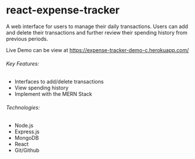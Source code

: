 # react-expense-tracker

A web interface for users to manage their daily transactions. Users can add and delete their transactions and further review their spending history from previous periods.

Live Demo can be view at https://expense-tracker-demo-c.herokuapp.com/

###### Key Features:

- Interfaces to add/delete transactions
- View spending history
- Implement with the MERN Stack

###### Technologies:

- Node.js
- Express.js
- MongoDB
- React
- Git/Github
